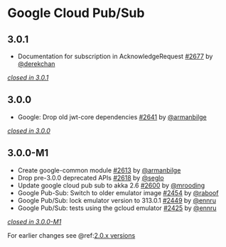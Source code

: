 # Google Cloud Pub/Sub

## 3.0.1

- Documentation for subscription in AcknowledgeRequest [#2677](https://github.com/akka/alpakka/issues/2677) by [@derekchan](https://github.com/derekchan)

[*closed in 3.0.1*](https://github.com/akka/alpakka/issues?q=is%3Aclosed+milestone%3A3.0.1+label%3Ap%3Agoogle-cloud-pub-sub)

## 3.0.0

- Google: Drop old jwt-core dependencies [#2641](https://github.com/akka/alpakka/issues/2641) by [@armanbilge](https://github.com/armanbilge)

[*closed in 3.0.0*](https://github.com/akka/alpakka/issues?q=is%3Aclosed+milestone%3A3.0.0+label%3Ap%3Agoogle-cloud-pub-sub)

## 3.0.0-M1

- Create google-common module [#2613](https://github.com/akka/alpakka/issues/2613) by [@armanbilge](https://github.com/armanbilge)
- Drop pre-3.0.0 deprecated APIs [#2618](https://github.com/akka/alpakka/issues/2618) by [@seglo](https://github.com/seglo)
- Update google cloud pub sub to akka 2.6 [#2600](https://github.com/akka/alpakka/issues/2600) by [@mrooding](https://github.com/mrooding)
- Google Pub-Sub: Switch to older emulator image [#2454](https://github.com/akka/alpakka/issues/2454) by [@raboof](https://github.com/raboof)
- Google Pub/Sub: lock emulator version to 313.0.1 [#2449](https://github.com/akka/alpakka/issues/2449) by [@ennru](https://github.com/ennru)
- Google Pub/Sub: tests using the gcloud emulator  [#2425](https://github.com/akka/alpakka/issues/2425) by [@ennru](https://github.com/ennru)

[*closed in 3.0.0-M1*](https://github.com/akka/alpakka/issues?q=is%3Aclosed+milestone%3A3.0.0-M1+label%3Ap%3Agoogle-cloud-pub-sub)

For earlier changes see @ref:[2.0.x versions](../2.0.x/google-cloud-pub-sub.md)

